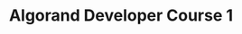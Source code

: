 ---
title: "Algorand Developer Course 1"
description: "Get started with the basics of Algorand development with this Algorand Developer Course, where it will tell you about the steps on developing on Algorand and setting Development Environments, the features of Algorand like Smart Contracts, Smart Signatures, TEAL, PyTeal, Algorand Virtual Machine, Algorand Standard Assets and Atomic Transfers. By the end of this module, you will be able to learn setting up your own local development environment for Algorand, create Algorand accounts with goal CLI&#x2F;SDKs, make transactions on Algorand, build a simple dApp with PyTeal&#x2F;Reach, create ASAs on the Algorand, create and test ALgorand Smart Contracts"
type: "course"
category: "Algorand Developer Course,Algorand Basics,Algorand Components"
difficulty: "Basic"
summary: "All you need to know about Algorand and its features"
file_path: ""
image: "https://assets-global.website-files.com/5e39e095596498a8b9624af1/5ffca6e3e0d8ad9231cc2af6_Portfolio-course---final.png"
link: "https://drive.google.com/file/d/1E6S_iKG5cAedZk3P9D573IkxgW2DRD4K/view"
status: "open"
---